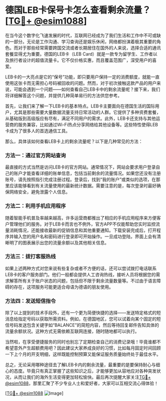# 德国LEB卡保号卡怎么查看剩余流量？[[TG💪+ @esim1088](https://t.me/s/esim1088)]

在当今这个数字化飞速发展的时代，互联网已经成为了我们生活和工作中不可或缺的一部分。无论是工作沟通、学习查询还是娱乐休闲，网络都扮演着极其重要的角色。而对于那些经常需要跨国交流或者长期居住在国外的人来说，选择合适的通讯套餐显得尤为重要。德国的LEB卡（LEB Card）就是一款专为留学生、工作者以及旅行者设计的超值流量卡。它不仅价格实惠，而且覆盖范围广，深受用户的喜爱。

LEB卡的一大亮点是它的“保号”功能，即只要用户保持一定的消费额度，就能一直使用这张卡而无需担心号码被回收的问题。然而，对于初次接触这款产品的用户来说，可能会遇到一个问题——如何查看自己LEB卡中的剩余流量呢？接下来，我们将详细解答这个问题，并提供几种简单易行的方法供您参考。

首先，让我们来了解一下LEB卡的基本特点。LEB卡主要面向在德国生活的国际用户，尤其是那些需要大量数据流量支持日常活动的人群。它提供了多种资费套餐，从基础版到高级版应有尽有，满足不同用户的需求。此外，LEB卡还支持与其他运营商的服务兼容，比如通过Wi-Fi热点分享网络给其他设备等。这些特性使得LEB卡成为了很多人的首选通信工具。

那么，具体该如何查看LEB卡上的剩余流量呢？以下是几种常见的方法：

### 方法一：通过官方网站查询

最直接的方式当然是访问LEB卡的官方网站。通常情况下，网站会要求用户登录自己的账户才能查看详细的账单信息，包括当前剩余的流量情况。如果您还没有注册账号，请先按照指引完成注册过程。登录后，找到“我的账户”或类似的选项，在那里应该能够看到有关流量使用的最新统计数据。需要注意的是，每次登录时最好确保网络安全，避免泄露个人信息。

### 方法二：利用手机应用程序

随着智能手机普及率越来越高，许多运营商都推出了相应的手机应用程序来方便客户管理他们的服务。对于LEB卡而言也不例外，官方APP不仅能帮助您实时监控流量消耗情况，还能接收最新的促销信息和其他重要通知。下载安装完成后，打开程序并输入您的用户名和密码进行登录即可开始操作。一旦成功登陆，界面上会有清晰明了的图表展示出您的流量余额以及其他相关信息。

### 方法三：拨打客服热线

如果上述两种方式对您来说有些复杂或者不方便的话，还可以尝试拨打电话联系LEB卡的客户服务部门。他们一般都会提供人工咨询热线，接听人员将根据您的需求解答所有关于账户状态的问题，包括但不限于剩余流量数量等。不过由于语言障碍的存在，这项服务可能更适合母语为德语的朋友使用。

### 方法四：发送短信指令

除了以上提到的技术手段外，还有一个更为简便快捷的选择——发送特定格式的短消息给指定号码以获取所需资料。例如，在德国地区，您可以试着向某个固定的短信号码发送包含关键字如“BALANCE”的简短内容，然后等待回复邮件告知具体的流量余额状况。这种方式无需依赖互联网连接，随时随地都可以执行。

当然啦，在享受便捷服务的同时也别忘了定期检查自己的消费记录哦！毕竟谁都不希望意外产生超额费用吧？因此建议大家养成良好的习惯，比如每月固定时间回顾一下上个月的开支明细，这样既能控制预算又能保证服务质量始终处于最佳水平。

总之，无论采用哪种途径去了解LEB卡内的剩余流量，最重要的是要保持耐心与细心的态度。毕竟只有真正掌握了这些知识之后，才能够更加从容地应对各种突发状况，从而让我们的海外生活变得更加轻松愉快。最后再次提醒大家关注[TG💪+ @esim1088](https://t.me/s/esim1088)，那里汇聚了不少专业人士和爱好者，大家可以互相交流心得体验！

[[TG💪+ @esim1088](https://t.me/s/esim1088) ![Image](https://i.postimg.cc/4NQfJmqS/Snipaste-2025-05-13-00-14-12.png)]